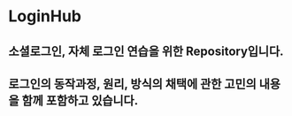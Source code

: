 # LoginHub
## 소셜로그인, 자체 로그인 연습을 위한 Repository입니다.
## 로그인의 동작과정, 원리, 방식의 채택에 관한 고민의 내용을 함께 포함하고 있습니다.  
